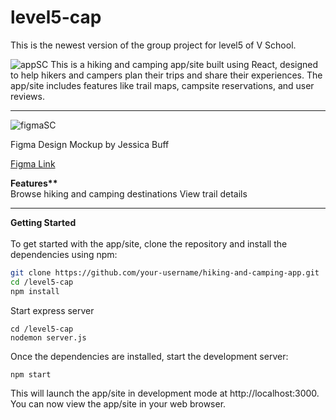 # level5-cap

This is the newest version of the group project for level5 of V School.

![appSC](https://user-images.githubusercontent.com/66086245/236295259-5df54167-2b06-457b-9ea8-07e732f1bd6c.jpeg)
This is a hiking and camping app/site built using React, designed to help hikers and campers plan their trips and share their experiences. The app/site includes features like trail maps, campsite reservations, and user reviews.

<hr>


![figmaSC](https://user-images.githubusercontent.com/66086245/236295387-d45b351a-4b28-46ce-a82f-e26b98c3c4c2.jpeg)

Figma Design Mockup by Jessica Buff

<a href="https://www.figma.com/file/KX6ajHdx8BgmJp03nVzfuF/Wildlife-Research-Group?type=design&node-id=23-2390&t=dCIfba69szHTgNVP-0">Figma Link</a>



<b>Features**</b><br>
Browse hiking and camping destinations
View trail details

<hr>
<b>Getting Started</b><br><br>
To get started with the app/site, clone the repository and install the dependencies using npm:<br>

```bash
git clone https://github.com/your-username/hiking-and-camping-app.git
cd /level5-cap
npm install
```


Start express server

```node
cd /level5-cap    
nodemon server.js
```

Once the dependencies are installed, start the development server:

```node
npm start
```


This will launch the app/site in development mode at http://localhost:3000. You can now view the app/site in your web browser.
